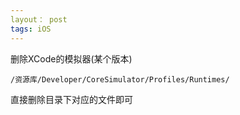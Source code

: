 ```yaml
---
layout： post
tags: iOS
---
```


删除XCode的模拟器(某个版本)

`/资源库/Developer/CoreSimulator/Profiles/Runtimes/`

直接删除目录下对应的文件即可
